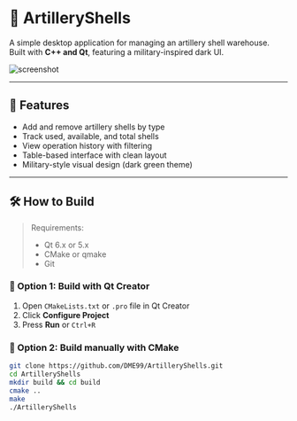 # 🧨 ArtilleryShells

A simple desktop application for managing an artillery shell warehouse.  
Built with **C++ and Qt**, featuring a military-inspired dark UI.

![screenshot](screenshots/interface.png)

---

## 🚀 Features

- Add and remove artillery shells by type
- Track used, available, and total shells
- View operation history with filtering
- Table-based interface with clean layout
- Military-style visual design (dark green theme)

---

## 🛠 How to Build

> Requirements:
> - Qt 6.x or 5.x
> - CMake or qmake
> - Git

### 🔧 Option 1: Build with Qt Creator

1. Open `CMakeLists.txt` or `.pro` file in Qt Creator
2. Click **Configure Project**
3. Press **Run** or `Ctrl+R`

### 🧱 Option 2: Build manually with CMake

```bash
git clone https://github.com/DME99/ArtilleryShells.git
cd ArtilleryShells
mkdir build && cd build
cmake ..
make
./ArtilleryShells
